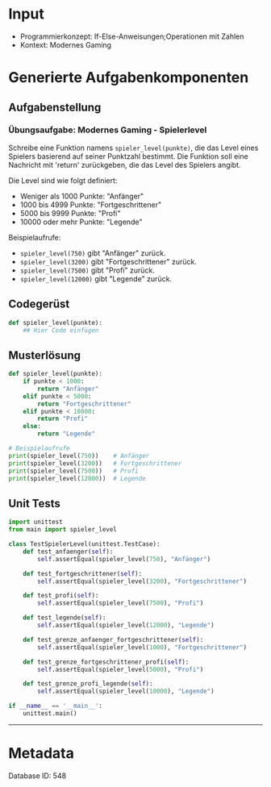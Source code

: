 # Input
- Programmierkonzept: If-Else-Anweisungen;Operationen mit Zahlen
- Kontext: Modernes Gaming

# Generierte Aufgabenkomponenten
## Aufgabenstellung
### Übungsaufgabe: Modernes Gaming - Spielerlevel

Schreibe eine Funktion namens `spieler_level(punkte)`, die das Level eines Spielers basierend auf seiner Punktzahl bestimmt. Die Funktion soll eine Nachricht mit 'return' zurückgeben, die das Level des Spielers angibt.

Die Level sind wie folgt definiert:
- Weniger als 1000 Punkte: "Anfänger"
- 1000 bis 4999 Punkte: "Fortgeschrittener"
- 5000 bis 9999 Punkte: "Profi"
- 10000 oder mehr Punkte: "Legende"

Beispielaufrufe:
- `spieler_level(750)` gibt "Anfänger" zurück.
- `spieler_level(3200)` gibt "Fortgeschrittener" zurück.
- `spieler_level(7500)` gibt "Profi" zurück.
- `spieler_level(12000)` gibt "Legende" zurück.

## Codegerüst
```python
def spieler_level(punkte):
    ## Hier Code einfügen
```

## Musterlösung
```python
def spieler_level(punkte):
    if punkte < 1000:
        return "Anfänger"
    elif punkte < 5000:
        return "Fortgeschrittener"
    elif punkte < 10000:
        return "Profi"
    else:
        return "Legende"

# Beispielaufrufe
print(spieler_level(750))    # Anfänger
print(spieler_level(3200))   # Fortgeschrittener
print(spieler_level(7500))   # Profi
print(spieler_level(12000))  # Legende
```

## Unit Tests
```python
import unittest
from main import spieler_level

class TestSpielerLevel(unittest.TestCase):
    def test_anfaenger(self):
        self.assertEqual(spieler_level(750), "Anfänger")

    def test_fortgeschrittener(self):
        self.assertEqual(spieler_level(3200), "Fortgeschrittener")

    def test_profi(self):
        self.assertEqual(spieler_level(7500), "Profi")

    def test_legende(self):
        self.assertEqual(spieler_level(12000), "Legende")

    def test_grenze_anfaenger_fortgeschrittener(self):
        self.assertEqual(spieler_level(1000), "Fortgeschrittener")

    def test_grenze_fortgeschrittener_profi(self):
        self.assertEqual(spieler_level(5000), "Profi")

    def test_grenze_profi_legende(self):
        self.assertEqual(spieler_level(10000), "Legende")

if __name__ == '__main__':
    unittest.main()
```
___
# Metadata
Database ID: 548
